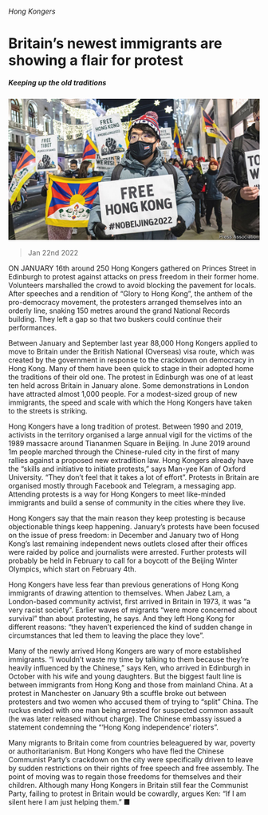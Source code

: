###### Hong Kongers

# Britain’s newest immigrants are showing a flair for protest 

##### Keeping up the old traditions 

![image](images/20220122_BRP002_0.jpg) 

> Jan 22nd 2022 

ON JANUARY 16th around 250 Hong Kongers gathered on Princes Street in Edinburgh to protest against attacks on press freedom in their former home. Volunteers marshalled the crowd to avoid blocking the pavement for locals. After speeches and a rendition of “Glory to Hong Kong”, the anthem of the pro-democracy movement, the protesters arranged themselves into an orderly line, snaking 150 metres around the grand National Records building. They left a gap so that two buskers could continue their performances.

Between January and September last year 88,000 Hong Kongers applied to move to Britain under the British National (Overseas) visa route, which was created by the government in response to the crackdown on democracy in Hong Kong. Many of them have been quick to stage in their adopted home the traditions of their old one. The protest in Edinburgh was one of at least ten held across Britain in January alone. Some demonstrations in London have attracted almost 1,000 people. For a modest-sized group of new immigrants, the speed and scale with which the Hong Kongers have taken to the streets is striking.


Hong Kongers have a long tradition of protest. Between 1990 and 2019, activists in the territory organised a large annual vigil for the victims of the 1989 massacre around Tiananmen Square in Beijing. In June 2019 around 1m people marched through the Chinese-ruled city in the first of many rallies against a proposed new extradition law. Hong Kongers already have the “skills and initiative to initiate protests,” says Man-yee Kan of Oxford University. “They don’t feel that it takes a lot of effort”. Protests in Britain are organised mostly through Facebook and Telegram, a messaging app. Attending protests is a way for Hong Kongers to meet like-minded immigrants and build a sense of community in the cities where they live.

Hong Kongers say that the main reason they keep protesting is because objectionable things keep happening. January’s protests have been focused on the issue of press freedom: in December and January two of Hong Kong’s last remaining independent news outlets closed after their offices were raided by police and journalists were arrested. Further protests will probably be held in February to call for a boycott of the Beijing Winter Olympics, which start on February 4th.

Hong Kongers have less fear than previous generations of Hong Kong immigrants of drawing attention to themselves. When Jabez Lam, a London-based community activist, first arrived in Britain in 1973, it was “a very racist society”. Earlier waves of migrants “were more concerned about survival” than about protesting, he says. And they left Hong Kong for different reasons: “they haven’t experienced the kind of sudden change in circumstances that led them to leaving the place they love”.

Many of the newly arrived Hong Kongers are wary of more established immigrants. “I wouldn’t waste my time by talking to them because they’re heavily influenced by the Chinese,” says Ken, who arrived in Edinburgh in October with his wife and young daughters. But the biggest fault line is between immigrants from Hong Kong and those from mainland China. At a protest in Manchester on January 9th a scuffle broke out between protesters and two women who accused them of trying to “split” China. The ruckus ended with one man being arrested for suspected common assault (he was later released without charge). The Chinese embassy issued a statement condemning the “‘Hong Kong independence’ rioters”.

Many migrants to Britain come from countries beleaguered by war, poverty or authoritarianism. But Hong Kongers who have fled the Chinese Communist Party’s crackdown on the city were specifically driven to leave by sudden restrictions on their rights of free speech and free assembly. The point of moving was to regain those freedoms for themselves and their children. Although many Hong Kongers in Britain still fear the Communist Party, failing to protest in Britain would be cowardly, argues Ken: “If I am silent here I am just helping them.” ■

